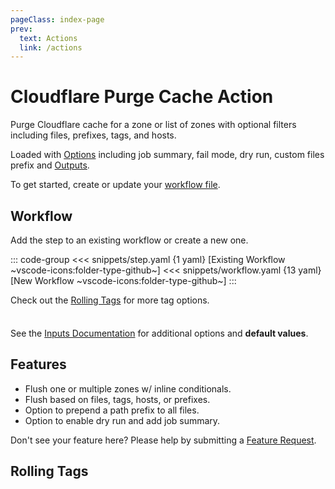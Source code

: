 ```yaml
---
pageClass: index-page
prev:
  text: Actions
  link: /actions
---
```


# Cloudflare Purge Cache Action

<Badges owner="cssnr" repo="cloudflare-purge-cache-action" name="cloudflare-purge-zone-cache" image="cloudflare-purge-cache-action" />

Purge Cloudflare cache for a zone or list of zones with optional filters including files, prefixes, tags, and hosts.

Loaded with [Options](inputs.md) including job summary, fail mode, dry run, custom files prefix and [Outputs](outputs.md).

To get started, create or update your [workflow file](#workflow).

## Workflow

Add the step to an existing workflow or create a new one.

::: code-group
<<< snippets/step.yaml {1 yaml} [Existing Workflow ~vscode-icons:folder-type-github~]
<<< snippets/workflow.yaml {13 yaml} [New Workflow ~vscode-icons:folder-type-github~]
:::

<LatestVersionBadge repo="cssnr/cloudflare-purge-cache-action" />

Check out the [Rolling Tags](#rolling-tags) for more tag options.

<div class="tip custom-block" style="padding-top: 8px;">

See the [Inputs Documentation](inputs.md) for additional options and **default values**.

</div>

## Features

- Flush one or multiple zones w/ inline conditionals.
- Flush based on files, tags, hosts, or prefixes.
- Option to prepend a path prefix to all files.
- Option to enable dry run and add job summary.

Don't see your feature here? Please help by submitting a [Feature Request](https://github.com/cssnr/cloudflare-purge-cache-action/discussions/categories/feature-requests).

## Rolling Tags

<RollingTags repo="cssnr/cloudflare-purge-cache-action" />

&nbsp;

<!--@include: include/wip.md-->
